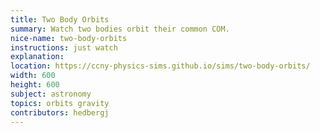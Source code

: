 ```yaml
---
title: Two Body Orbits
summary: Watch two bodies orbit their common COM.
nice-name: two-body-orbits
instructions: just watch
explanation:
location: https://ccny-physics-sims.github.io/sims/two-body-orbits/
width: 600
height: 600
subject: astronomy
topics: orbits gravity
contributors: hedbergj
---
```

